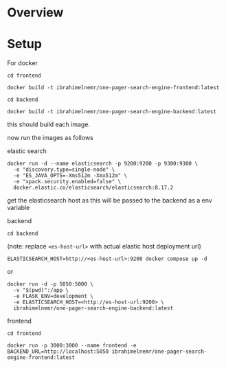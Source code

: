 # Overview


# Setup

For docker

`cd frontend`

`docker build -t ibrahimelnemr/one-pager-search-engine-frontend:latest`

`cd backend`

`docker build -t ibrahimelnemr/one-pager-search-engine-backend:latest`


this should build each image. 

now run the images as follows

elastic search
```
docker run -d --name elasticsearch -p 9200:9200 -p 9300:9300 \
  -e "discovery.type=single-node" \
  -e "ES_JAVA_OPTS=-Xms512m -Xmx512m" \
  -e "xpack.security.enabled=false" \
  docker.elastic.co/elasticsearch/elasticsearch:8.17.2
```

get the elasticsearch host as this will be passed to the backend as a env variable

backend

`cd backend`

(note: replace `<es-host-url>` with actual elastic host deployment url)

`ELASTICSEARCH_HOST=http://<es-host-url>:9200 docker compose up -d`

or 
```
docker run -d -p 5050:5000 \
  -v "$(pwd)":/app \
  -e FLASK_ENV=development \
  -e ELASTICSEARCH_HOST=<http://es-host-url:9200> \
  ibrahimelnemr/one-pager-search-engine-backend:latest
```

frontend

`cd frontend`

`docker run -p 3000:3000 --name frontend -e BACKEND_URL=http://localhost:5050 ibrahimelnemr/one-pager-search-engine-frontend:latest`
